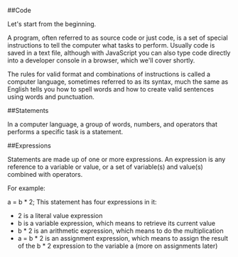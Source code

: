 ##Code

Let's start from the beginning.

A program, often referred to as source code or just code, is a set of special instructions to tell the computer what tasks to perform. Usually code is saved in a text file, although with JavaScript you can also type code directly into a developer console in a browser, which we'll cover shortly.

The rules for valid format and combinations of instructions is called a computer language, sometimes referred to as its syntax, much the same as English tells you how to spell words and how to create valid sentences using words and punctuation.

##Statements

In a computer language, a group of words, numbers, and operators that performs a specific task is a statement.

##Expressions

Statements are made up of one or more expressions. An expression is any reference to a variable or value, or a set of variable(s) and value(s) combined with operators.

For example:

a = b * 2;
This statement has four expressions in it:

- 2 is a literal value expression
- b is a variable expression, which means to retrieve its current value
- b * 2 is an arithmetic expression, which means to do the multiplication
- a = b * 2 is an assignment expression, which means to assign the result of the b * 2 expression to the variable a (more on assignments later)
